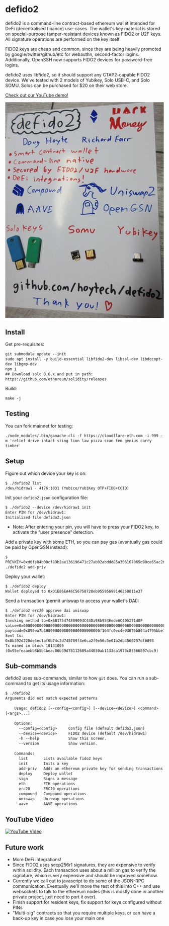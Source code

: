 # defido2

defido2 is a command-line contract-based ethereum wallet intended for DeFi (decentralised finance) use-cases. The wallet's key material is stored on special-purpose tamper-resistant devices known as FIDO2 or U2F keys. All signature operations are performed on the key itself.

FIDO2 keys are cheap and common, since they are being heavily promoted by google/twitter/github/etc for webauthn, second-factor logins. Additionally, OpenSSH now supports FIDO2 devices for password-free logins.

defido2 uses libfido2, so it should support any CTAP2-capable FIDO2 device. We've tested with 2 models of Yubikey, Solo USB-C, and Solo SOMU. Solos can be purchased for $20 on their web store.

[Check out our YouTube demo!](https://www.youtube.com/watch?v=C3628RNzWRs)

![Splash Image](defido2.jpg)


## Install

Get pre-requisites:

    git submodule update --init
    sudo apt install -y build-essential libfido2-dev libssl-dev libdocopt-dev libgmp-dev
    npm i
    ## Download solc 0.6.x and put in path: https://github.com/ethereum/solidity/releases

Build:

    make -j


## Testing

You can fork mainnet for testing:

    ./node_modules/.bin/ganache-cli -f https://cloudflare-eth.com -i 999 -m 'relief drive intact sting lion law pizza scan ten genius carry timber'

## Setup

Figure out which device your key is on:

    $ ./defido2 list
    /dev/hidraw1 - 4176:1031 (Yubico/YubiKey OTP+FIDO+CCID)

Init your `defido2.json` configuration file:

    $ ./defido2 --device /dev/hidraw1 init
    Enter PIN for /dev/hidraw1: 
    Initialized file defido2.json

* Note: After entering your pin, you will have to press your FIDO2 key, to activate the "user presence" detection.

Add a private key with some ETH, so you can pay gas (eventually gas could be paid by OpenGSN instead):

    $ PRIVKEY=0xd6fe84b08cf89b2ae136196471c27ab02abddd85a306167065d90ce65ac2674b ./defido2 add-priv

Deploy your wallet:

    $ ./defido2 deploy
    Wallet deployed to 0xD1E86EA46C56758728eb95595699146250011e37

Send a transaction (permit uniswap to access your wallet's DAI):

    $ ./defido2 erc20 approve dai uniswap
    Enter PIN for /dev/hidraw1: 
    Invoking method to=0x6B175474E89094C44Da98b954EedeAC495271d0F value=0x0000000000000000000000000000000000000000000000000000000000000000 payload=0x095ea7b3000000000000000000000000f164fc0ec4e93095b804a4795bbe1e041497b92affffffffffffffffffffffffffffffffffffffffffffffffffffffffffffffff
    Sent tx: 0x0b392d220de4ec1af0b74c2d745789f4e6ca2f9e56c5e01b2db4566257df6893
    Tx mined in block 10131095 (0x95efeaaebb8b5b4beac06b39d78112689a44030ab1133da1973c85566897cbc9)

## Sub-commands

defido2 uses sub-commands, similar to how `git` does. You can run a sub-command to get its usage information:

    $ ./defido2 
    Arguments did not match expected patterns

        Usage: defido2 [--config=<config>] [--device=<device>] <command> [<args>...]

        Options:
          --config=<config>     Config file (default defido2.json)
          --device=<device>     FIDO2 device (default /dev/hidraw1)
          -h --help             Show this screen.
          --version             Show version.

        Commands:
          list       Lists available fido2 keys
          init       Inits a key
          add-priv   Adds an ethereum private key for sending transactions
          deploy     Deploy wallet
          sign       Signs a message
          eth        ETH operations
          erc20      ERC20 operations
          compound   Compound operations
          uniswap    Uniswap operations
          aave       AAVE operations


## YouTube Video

[![YouTube Video](https://img.youtube.com/vi/C3628RNzWRs/0.jpg)](https://www.youtube.com/watch?v=C3628RNzWRs)



## Future work

* More DeFi integrations!
* Since FIDO2 uses secp256r1 signatures, they are expensive to verify within solidity. Each transaction uses about a million gas to verify the signature, which is very expensive and should be improved somehow.
* Currently we call out to javascript to do some of the JSON-RPC communication. Eventually we'll move the rest of this into C++ and use websockets to talk to the ethereum nodes (this is mostly done in another private project, just need to port it over).
* Finish support for resident keys, fix support for keys configured without PINs
* "Multi-sig" contracts so that you require multiple keys, or can have a back-up key in case you lose your main one
